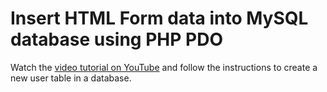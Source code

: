 # Insert HTML Form data into MySQL database using PHP PDO

Watch the [video tutorial on YouTube](https://youtu.be/MU_U-XraZlo) and follow the instructions to create a new user table in a database.
